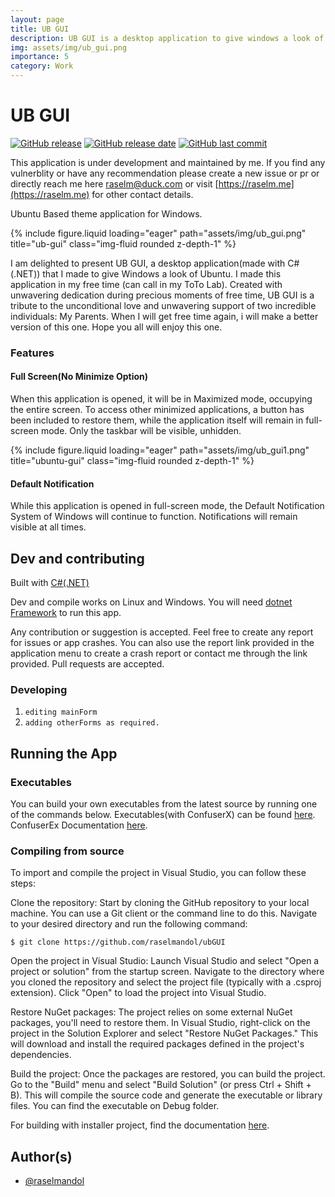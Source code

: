 ```yaml
---
layout: page
title: UB GUI
description: UB GUI is a desktop application to give windows a look of Ubuntu.
img: assets/img/ub_gui.png
importance: 5
category: Work
---
```


# UB GUI 

[![GitHub release](https://img.shields.io/github/v/release/raselmandol/ubGUI)](#) [![GitHub release date](https://img.shields.io/github/release-date/raselmandol/ubGUI)](#) [![GitHub last commit](https://img.shields.io/github/last-commit/raselmandol/ubGUI)](#)


This application is under development and maintained by me. If you find any vulnerblity or have any recommendation please create a new issue or pr or directly reach me here [raselm@duck.com](raselm@duck.com) or visit [https://raselm.me](https://raselm.me) for other contact details. 

Ubuntu Based theme application for Windows.

<div class="row">
    <div class="col-sm mt-3 mt-md-0">
        {% include figure.liquid loading="eager" path="assets/img/ub_gui.png" title="ub-gui" class="img-fluid rounded z-depth-1" %}
    </div>
</div>

I am delighted to present UB GUI, a desktop application(made with C#(.NET)) that I made to give Windows a look of Ubuntu. I made this application in my free time (can call in my ToTo Lab). Created with unwavering dedication during precious moments of free time, UB GUI is a tribute to the unconditional love and unwavering support of two incredible individuals: My Parents. When I will get free time again, i will make a better version of this one. Hope you all will enjoy this one.


### Features

#### Full Screen(No Minimize Option)
When this application is opened, it will be in Maximized mode, occupying the entire screen. To access other minimized applications, a button has been included to restore them, while the application itself will remain in full-screen mode. Only the taskbar will be visible, unhidden.

<div class="row">
    <div class="col-sm mt-3 mt-md-0">
        {% include figure.liquid loading="eager" path="assets/img/ub_gui1.png" title="ubuntu-gui" class="img-fluid rounded z-depth-1" %}
    </div>
</div>

#### Default Notification
While this application is opened in full-screen mode, the Default Notification System of Windows will continue to function. Notifications will remain visible at all times.

## Dev and contributing

Built with [C#(.NET)](https://dotnet.microsoft.com/en-us/)

Dev and compile works on Linux and Windows. You will need [dotnet Framework](https://dotnet.microsoft.com/en-us/download/dotnet-framework) to run this app.

Any contribution or suggestion is accepted. Feel free to create any report for issues or app crashes. You can also use the report link provided in the application menu to create a crash report or contact me through the link provided.
Pull requests are accepted.

### Developing

1. `editing mainForm`
1. `adding otherForms as required.`

## Running the App

### Executables

You can build your own executables from the latest source by running one of the commands below. Executables(with ConfuserX) can be found [here](https://github.com/raselmandol/ubGUI/tree/main/Release). ConfuserEx Documentation [here](https://yck1509.github.io/ConfuserEx/).

### Compiling from source
To import and compile the project in Visual Studio, you can follow these steps:

Clone the repository: Start by cloning the GitHub repository to your local machine. You can use a Git client or the command line to do this. Navigate to your desired directory and run the following command:

 `$ git clone https://github.com/raselmandol/ubGUI`

Open the project in Visual Studio: Launch Visual Studio and select "Open a project or solution" from the startup screen. Navigate to the directory where you cloned the repository and select the project file (typically with a .csproj extension). Click "Open" to load the project into Visual Studio.

Restore NuGet packages: The project relies on some external NuGet packages, you'll need to restore them. In Visual Studio, right-click on the project in the Solution Explorer and select "Restore NuGet Packages." This will download and install the required packages defined in the project's dependencies.

Build the project: Once the packages are restored, you can build the project. Go to the "Build" menu and select "Build Solution" (or press Ctrl + Shift + B). This will compile the source code and generate the executable or library files. You can find the executable on Debug folder.


For building with installer project, find the documentation [here](https://learn.microsoft.com/en-us/visualstudio/deployment/installer-projects-net-core?view=vs-2022).


## Author(s)

- [@raselmandol](https://www.github.com/raselmandol)
